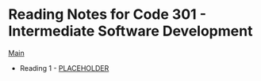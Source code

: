 # Reading Notes for Code 301 - Intermediate Software Development

[Main](README.md)

* Reading 1 - [PLACEHOLDER](301/class1.md)
